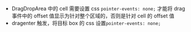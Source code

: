- DragDropArea 中的 cell 需要设置 css `pointer-events: none;` 才能将 drag 事件中的 offset 值显示为针对整个区域的，否则是针对 cell 的 offset 值
- dragenter 触发，将目标 box 的 css 设置`pointer-events: none;`

